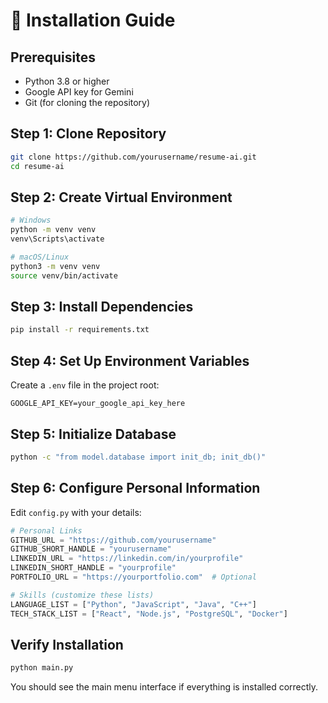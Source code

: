 # 🚀 Installation Guide

## Prerequisites
- Python 3.8 or higher
- Google API key for Gemini
- Git (for cloning the repository)

## Step 1: Clone Repository
```bash
git clone https://github.com/yourusername/resume-ai.git
cd resume-ai
```

## Step 2: Create Virtual Environment
```bash
# Windows
python -m venv venv
venv\Scripts\activate

# macOS/Linux
python3 -m venv venv
source venv/bin/activate
```

## Step 3: Install Dependencies
```bash
pip install -r requirements.txt
```

## Step 4: Set Up Environment Variables
Create a `.env` file in the project root:
```env
GOOGLE_API_KEY=your_google_api_key_here
```

## Step 5: Initialize Database
```bash
python -c "from model.database import init_db; init_db()"
```

## Step 6: Configure Personal Information
Edit `config.py` with your details:
```python
# Personal Links
GITHUB_URL = "https://github.com/yourusername"
GITHUB_SHORT_HANDLE = "yourusername"
LINKEDIN_URL = "https://linkedin.com/in/yourprofile"
LINKEDIN_SHORT_HANDLE = "yourprofile"
PORTFOLIO_URL = "https://yourportfolio.com"  # Optional

# Skills (customize these lists)
LANGUAGE_LIST = ["Python", "JavaScript", "Java", "C++"]
TECH_STACK_LIST = ["React", "Node.js", "PostgreSQL", "Docker"]
```

## Verify Installation
```bash
python main.py
```

You should see the main menu interface if everything is installed correctly. 
